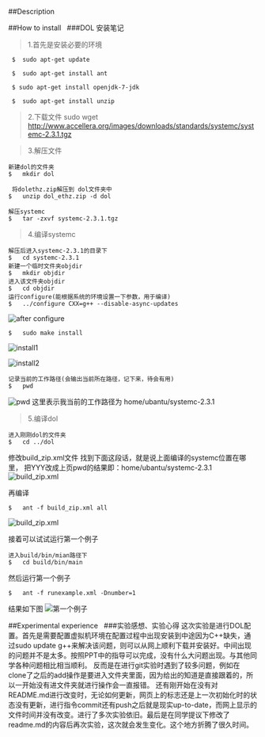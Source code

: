 ##Description
  
 
##How to install   
###DOL 安装笔记
>1.首先是安装必要的环境
  
 	 $	sudo apt-get update
  
 	 $	sudo apt-get install ant
  
	 $ sudo apt-get install openjdk-7-jdk
  
 	 $	sudo apt-get install unzip
  
>2.下载文件
  	sudo wget http://www.accellera.org/images/downloads/standards/systemc/systemc-2.3.1.tgz
  
  
>3.解压文件
  
  
  	新建dol的文件夹 
	$	mkdir dol
  
 	 将dolethz.zip解压到 dol文件夹中
	$	unzip dol_ethz.zip -d dol

	解压systemc
	$	tar -zxvf systemc-2.3.1.tgz
    
>4.编译systemc
  
	解压后进入systemc-2.3.1的目录下
	$	cd systemc-2.3.1
	新建一个临时文件夹objdir
	$	mkdir objdir
	进入该文件夹objdir
	$	cd objdir
	运行configure(能根据系统的环境设置一下参数，用于编译)
	$	../configure CXX=g++ --disable-async-updates

![after configure](ES2016_14353110/DOL/2.PNG)

	$	sudo make install

![install1]( ES2016_14353110/DOL/3.PNG)

![install2](ES2016_14353110/DOL/4.PNG)


	记录当前的工作路径(会输出当前所在路径，记下来，待会有用)
	$	pwd
![pwd]( ES2016_14353110/DOL/5.PNG)
这里表示我当前的工作路径为 home/ubantu/systemc-2.3.1

>5.编译dol
  
  
	进入刚刚dol的文件夹
	$	cd ../dol
修改build_zip.xml文件
找到下面这段话，就是说上面编译的systemc位置在哪里，
<property name="systemc.inc" value="YYY/include"/>
<property name="systemc.lib" value="YYY/lib-linux/libsystemc.a"/>
把YYY改成上页pwd的结果即：home/ubantu/systemc-2.3.1
![build_zip.xml](ES2016_14353110/DOL/9.PNG)

   再编译

   	$	ant -f build_zip.xml all
 ![build_zip.xml](ES2016_14353110/DOL/6.PNG)

接着可以试试运行第一个例子
  
  
	进入build/bin/mian路径下
	$	cd build/bin/main
然后运行第一个例子
  
	$	ant -f runexample.xml -Dnumber=1
结果如下图
![第一个例子](ES2016_14353110/DOL/7.PNG)


##Experimental experience   
###实验感想、实验心得 
    	这次实验是进行DOL配置。首先是需要配置虚拟机环境在配置过程中出现安装到中途因为C++缺失，通过sudo update g++来解决该问题，则可以从网上顺利下载并安装好。中间出现的问题并不是太多。按照PPT中的指导可以完成，没有什么大问题出现。与其他同学各种问题相比相当顺利。
       反而是在进行git实验时遇到了较多问题，例如在clone了之后的add操作是要进入文件夹里面，因为给出的知道是直接跟着的，所以一开始没有进文件夹就进行操作会一直报错。
       还有刚开始在没有对README.md进行改变时，无论如何更新，网页上的标志还是上一次初始化时的状态没有更新，进行指令commit还有push之后就是现实up-to-date，而网上显示的文件时间并没有改变。进行了多次实验依旧。最后是在同学提议下修改了readme.md的内容后再次实验，这次就会发生变化。这个地方折腾了很久时间。
        
